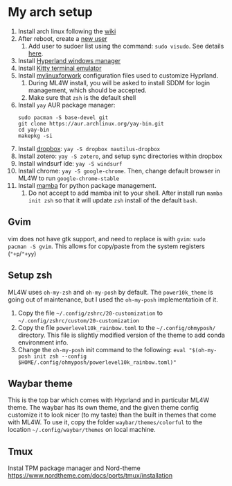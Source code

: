 # My arch setup


1. Install arch linux following the [wiki](https://wiki.archlinux.org/title/Installation_guide)
1. After reboot, create a [new user](https://wiki.archlinux.org/title/General_recommendations#:~:text=administration%20for%20more.-,Users%20and%20groups,-A%20new%20installation)
   1. Add user to sudoer list using the command: `sudo visudo`. See details [here](https://wiki.archlinux.org/title/Sudo#Sudoers_default_file_permissions:~:text=a%20specific%20user.-,Using%20visudo,-The%20configuration%20file).
1. Install [Hyperland windows manager](https://wiki.hyprland.org/Getting-Started/Installation/)
1. Install [Kitty terminal emulator](https://sw.kovidgoyal.net/kitty/)
1. Install [mylinuxforwork](https://wiki.archlinux.org/title/Sudo#Sudoers_default_file_permissions:~:text=a%20specific%20user.-,Using%20visudo,-The%20configuration%20file) configuration files used to customize Hyprland.
   1. During ML4W install, you will be asked to install SDDM for login management, which should be accepted.
   2. Make sure that `zsh` is the default shell
1. Install `yay` AUR package manager:
      ```
      sudo pacman -S base-devel git
      git clone https://aur.archlinux.org/yay-bin.git
      cd yay-bin
      makepkg -si
      ```
1. Install [dropbox](https://wiki.archlinux.org/title/Dropbox): `yay -S dropbox nautilus-dropbox`
2. Install zotero: `yay -S zotero`, and setup sync directories within dropbox
3. Install windsurf ide: `yay -S windsurf`
4. Install chrome: `yay -S google-chrome`. Then, change default browser in ML4W to run `google-chrome-stable`
5. Install [mamba](https://mamba.readthedocs.io/en/latest/installation/mamba-installation.html) for python package management.
   1. Do not accept to add mamba init to your shell. After install run `mamba init zsh` so that it will update `zsh` install of the default `bash`.
  

## Gvim

vim does not have gtk support, and need to replace is with `gvim`: `sudo pacman -S gvim`. This allows for copy/paste from the system registers (`"+p`/`"+yy`)
 

## Setup zsh

ML4W uses `oh-my-zsh` and `oh-my-posh` by default. The `power10k_theme` is going out of maintenance, but I used the `oh-my-posh` implementatioin of it.

1. Copy the file `~/.config/zshrc/20-customization` to `~/.config/zshrc/custom/20-customization`
2. Copy the file `powerlevel10k_rainbow.toml` to the `~/.config/ohmyposh/` directory. This file is slightly modified version of the theme to add conda environment info.
4. Change the `oh-my-posh` init command to the following:
   `eval "$(oh-my-posh init zsh --config $HOME/.config/ohmyposh/powerlevel10k_rainbow.toml)"`

## Waybar theme

This is the top bar which comes with Hyprland and in particular ML4W theme. The waybar has its own theme, and the given theme config customize it to look nicer (to my taste) than the built in themes that come with ML4W. To use it, copy the folder `waybar/themes/colorful` to the location `~/.config/waybar/themes` on local machine. 


## Tmux 

Instal TPM package manager and Nord-theme https://www.nordtheme.com/docs/ports/tmux/installation
